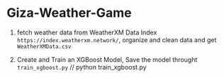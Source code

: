 # Giza-Weather-Game


1. fetch weather data from WeatherXM Data Index `https://index.weatherxm.network/`, organize and clean data and get `WeatherXMData.csv`

2. Create and Train an XGBoost Model, Save the model throught `train_xgboost.py`  // python train_xgboost.py
